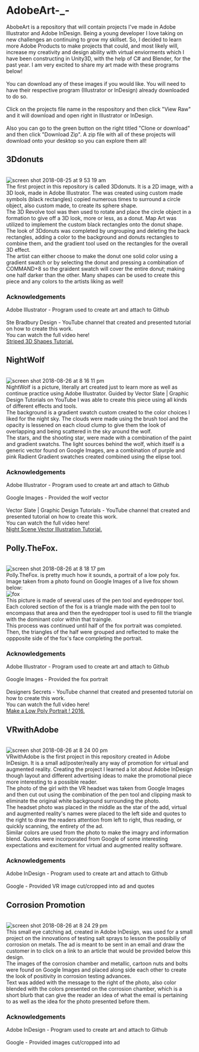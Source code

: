 # AdobeArt-_-
AbobeArt is a repository that will contain projects I've made in Adobe Illustrator and Adobe InDesign. Being a young developer I love taking on new challenges an continuing to grow my skillset. So, I decided to learn more Adobe Products to make projects that could, and most likely will, increase my creativity and design ability with virtual enviorments which I have been constructing in Unity3D, with the help of C# and Blender, for the past year. I am very excited to share my art made with these programs below!
<br />
<br /> You can download any of these images if you would like. You will need to have their respective program (Illustrator or InDesign) already downloaded to do so.
<br />
<br /> Click on the projects file name in the respository and then click "View Raw" and it will download and open right in Illustrator or InDesign.
<br />
<br /> Also you can go to the green button on the right titled "Clone or download" and then click "Download Zip". A zip file with all of these projects will download onto your desktop so you can explore them all!
## 3Ddonuts
<br /> ![screen shot 2018-08-25 at 9 53 19 am](https://user-images.githubusercontent.com/35173600/44618902-c0c64400-a84c-11e8-9cc8-6345aa4795fd.png)
<br /> The first project in this repository is called 3Ddonuts. It is a 2D image, with a 3D look, made in Adobe Illustrator. The was created using custom made symbols (black rectangles) copied numerous times to surround a circle object, also custom made, to create its sphere shape. 
<br /> The 3D Revolve tool was then used to rotate and place the circle object in a formation to give off a 3D look, more or less, as a donut. Map Art was utilized to implement the custom black rectangles onto the donut shape.
<br /> The look of 3Ddonuts was completed by ungrouping and deleting the back rectangles, adding a color to the background and donuts rectangles to combine them, and the gradient tool used on the rectangles for the overall 3D effect.
<br /> The artist can either choose to make the donut one solid color using a gradient swatch or by selecting the donut and pressing a combination of COMMAND+8 so the graident swatch will cover the entire donut; making one half darker than the other. Many shapes can be used to create this piece and any colors to the artists liking as well!
### Acknowledgements
Adobe Illustrator - Program used to create art and attach to Github
<br />
<br /> Ste Bradbury Design - YouTube channel that created and presented tutorial on how to create this work.
<br /> You can watch the full video here!
<br /> [Striped 3D Shapes Tutorial.](https://www.youtube.com/watch?v=hmzlNvqziVI "YouTube")
## NightWolf
<br /> ![screen shot 2018-08-26 at 8 16 11 pm](https://user-images.githubusercontent.com/35173600/44634865-0c700f00-a96d-11e8-9e5c-bcb6c44a021f.png)
<br /> NightWolf is a picture, literally art created just to learn more as well as continue practice using Adobe Illustrator. Guided by Vector Slate | Graphic Design Tutorials on YouTube I was able to create this piece using all kinds of different effects and tools.
<br /> The background is a gradient swatch custom created to the color choices I liked for the night sky. The clouds were made using the brush tool and the opacity is lessened on each cloud clump to give them the look of overlapping and being scattered in the sky around the wolf. 
<br /> The stars, and the shooting star, were made with a combination of the paint and gradient swatchs. The light sources behind the wolf, which itself is a generic vector found on Google Images, are a combination of purple and pink Radient Gradient swatches created combined using the elipse tool.
### Acknowledgements
Adobe Illustrator - Program used to create art and attach to Github
<br /> 
<br /> Google Images - Provided the wolf vector
<br />
<br /> Vector Slate | Graphic Design Tutorials - YouTube channel that created and presented tutorial on how to create this work.
<br /> You can watch the full video here!
<br /> [Night Scene Vector Illustration Tutorial.](https://www.youtube.com/watch?v=j9gDmv7AkvA "YouTube")
## Polly.TheFox.
<br /> ![screen shot 2018-08-26 at 8 18 17 pm](https://user-images.githubusercontent.com/35173600/44634884-49d49c80-a96d-11e8-801d-c11e09832ffb.png)
<br /> Polly.TheFox. is pretty much how it sounds, a portrait of a low poly fox. Image taken from a photo found on Google Images of a live fox shown below:
<br /> ![fox](https://user-images.githubusercontent.com/35173600/44634892-55c05e80-a96d-11e8-9302-2099856f4b33.jpg)
<br /> This picture is made of several uses of the pen tool and eyedropper tool. Each colored section of the fox is a triangle made with the pen tool to encompass that area and then the eyedropper tool is used to fill the triangle with the dominant color within that traingle.
<br /> This process was continued until half of the fox portrait was completed. Then, the triangles of the half were grouped and reflected to make the oppposite side of the fox's face completing the portrait.
### Acknowledgements
Adobe Illustrator - Program used to create art and attach to Github
<br /> 
<br /> Google Images - Provided the fox portrait
<br />
<br /> Designers Secrets - YouTube channel that created and presented tutorial on how to create this work.
<br /> You can watch the full video here!
<br /> [Make a Low Poly Portrait ! 2016.](https://www.youtube.com/watch?v=PgXEztxYppM "YouTube")
## VRwithAdobe
<br /> ![screen shot 2018-08-26 at 8 24 00 pm](https://user-images.githubusercontent.com/35173600/44634978-2c540280-a96e-11e8-9305-1235adea22a4.png)
<br /> VRwithAdobe is the first project in this repository created in Adobe InDesign. It is a small ad/poster/really any way of promotion for virtual and augmented reality. Creating the project I learned a lot about Adobe InDesign though layout and different advertising ideas to make the promotional piece more interesting to a possible reader.
<br /> The photo of the girl with the VR headset was taken from Google Images and then cut out using the combination of the pen tool and clipping mask to eliminate the original white background surrounding the photo.
<br /> The headset photo was placed in the middle as the star of the add, virtual and augmented reality's names were placed to the left side and quotes to the right to draw the readers attention from left to right, thus reading, or quickly scanning, the entirety of the ad.
<br /> Similar colors are used from the photo to make the imagry and information blend. Quotes were incorporated from Google of some interesting expectations and excitement for virtual and augmented reality software.
### Acknowledgements
Adobe InDesign - Program used to create art and attach to Github
<br />
<br /> Google - Provided VR image cut/cropped into ad and quotes 
## Corrosion Promotion
<br /> ![screen shot 2018-08-26 at 8 24 29 pm](https://user-images.githubusercontent.com/35173600/44634985-41c92c80-a96e-11e8-824a-bbd9134316b6.png)
<br /> This small eye catching ad, created in Adobe InDesign, was used for a small project on the innovations of testing salt sprays to lesson the possibiliy of corrosion on metals. The ad is meant to be sent in an email and draw the customer in to click on a link to an article that would be provided below this design.
<br /> The images of the corrosion chamber and metallic, cartoon nuts and bolts were found on Google Images and placed along side each other to create the look of positivity in corrosion testing advances.
<br /> Text was added with the message to the right of the photo, also color blended with the colors presented on the corrosion chamber, which is a short blurb that can give the reader an idea of what the email is pertaining to as well as the idea for the photo presented before them.
### Acknowledgements
Adobe InDesign - Program used to create art and attach to Github
<br />
<br /> Google - Provided images cut/cropped into ad 
